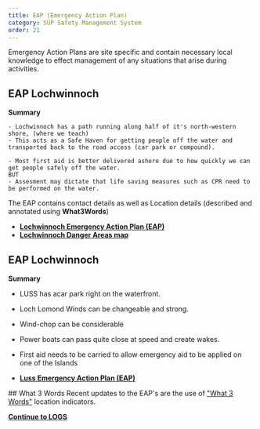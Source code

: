 ```yaml
---
title: EAP (Emergency Action Plan)
category: SUP Safety Management System
order: 21
---
```

Emergency Action Plans are site specific and contain necessary local knowledge to effect management of any situations that arise during activities.

## EAP Lochwinnoch
**Summary**
```
- Lochwinnoch has a path running along half of it's north-western shore, (where we teach)
- This acts as a Safe Haven for getting people off the water and transported back to the road access (car park or compound).

- Most first aid is better delivered ashore due to how quickly we can get people safely off the water.
BUT
- Assesment may dictate that life saving measures such as CPR need to be performed on the water.
```

The EAP contains contact details as well as Location details (described and annotated using **What3Words**)  


- **[Lochwinnoch Emergency Action Plan (EAP)](/clyde/Content/EAP.pdf)**
- **[Lochwinnoch Danger Areas map](/clyde/clyde_danger_areas_2021.pdf)**



## EAP Lochwinnoch
**Summary**
- LUSS has acar park right on the waterfront.
- Loch Lomond Winds can be changeable and strong. 
- Wind-chop can be considerable
- Power boats can pass quite close at speed and create wakes. 
- First aid needs to be carried to allow emergency aid to be applied on one of the Islands 

- **[Luss Emergency Action Plan (EAP)](/clyde/Content/eapLUSS.pdf)**


## What 3 Words
Recent updates to the EAP's are the use of ["What 3 Words"](https://what3words.com) location indicators.

**[Continue to LOGS](/clyde/Content/22-SUP_LOGS/)**
